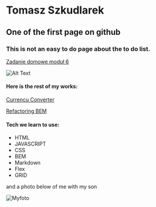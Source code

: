 # Tomasz Szkudlarek 

## One of the first page on github

### This is not an easy to do page about the to do list.
[Zadanie domowe moduł 6](https://tymek20.github.io/modu--6-zadanie/)

![Alt Text](https://github.com/Tymek20/modul-6-zadanie/blob/master/gif/modul%206%20zadanie%20domowe.gif?raw=true)

#### Here is the rest of my works:

[Currencu Converter](https://tymek20.github.io/Currency-converter/)

[Refactoring BEM](https://tymek20.github.io/BEM-refactoring/)
#### Tech we learn to use: 
- HTML
- JAVASCRIPT
- CSS
- BEM
- Markdown
- Flex
- GRID

and a photo below of me with my son

![Myfoto](https://github.com/tymek20/Currency-converter/blob/main/images/myphoto.jpg?raw=true)